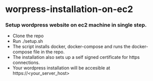 # worpress-installation-on-ec2

### Setup wordpress website on ec2 machine in single step.

- Clone the repo
- Run ./setup.sh
- The script installs docker, docker-compose and runs the docker-compose file in the repo.
- The installation also sets up a self signed certificate for https connections.
- Your wordpress installation will be accesible at https://<your_server_host>
